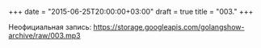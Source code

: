 +++
date = "2015-06-25T20:00:00+03:00"
draft = true
title = "003."
+++

Неофициальная запись: https://storage.googleapis.com/golangshow-archive/raw/003.mp3

